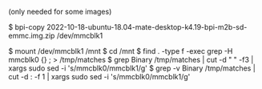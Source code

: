 (only needed for some images)

$ bpi-copy 2022-10-18-ubuntu-18.04-mate-desktop-k4.19-bpi-m2b-sd-emmc.img.zip /dev/mmcblk1

$ mount /dev/mmcblk1 /mnt
$ cd /mnt
$ find . -type f -exec grep -H mmcblk0 {} \; > /tmp/matches
$ grep Binary /tmp/matches | cut -d " " -f3 | xargs sudo sed -i 's/mmcblk0/mmcblk1/g'
$ grep -v Binary /tmp/matches | cut -d : -f 1 | xargs sudo sed -i 's/mmcblk0/mmcblk1/g'

